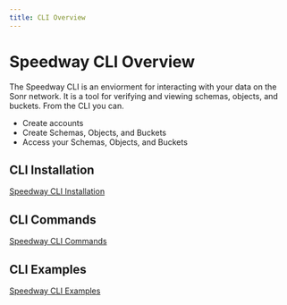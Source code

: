 ```yaml
---
title: CLI Overview
---
```

# Speedway CLI Overview
The Speedway CLI is an enviorment for interacting with your data on the Sonr network. It is a tool for verifying and viewing schemas, objects, and buckets. From the CLI you can.
- Create accounts
- Create Schemas, Objects, and Buckets
- Access your Schemas, Objects, and Buckets

## CLI Installation
[Speedway CLI Installation](./cli-install.md)

## CLI Commands
[Speedway CLI Commands](./cli-commands.md)

## CLI Examples
[Speedway CLI Examples](../getting-started.md#using-the-speedway-cli)